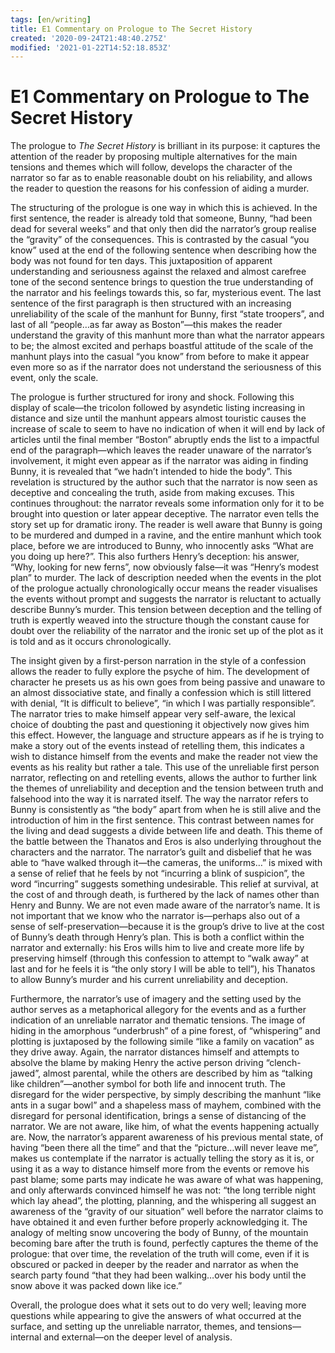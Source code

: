 ```yaml
---
tags: [en/writing]
title: E1 Commentary on Prologue to The Secret History
created: '2020-09-24T21:48:40.275Z'
modified: '2021-01-22T14:52:18.853Z'
---
```


# E1 Commentary on Prologue to The Secret History
The prologue to *The Secret History* is brilliant in its purpose: it captures the attention of the reader by proposing multiple alternatives for the main tensions and themes which will follow, develops the character of the narrator so far as to enable reasonable doubt on his reliability, and allows the reader to question the reasons for his confession of aiding a murder.

The structuring of the prologue is one way in which this is achieved. In the first sentence, the reader is already told that someone, Bunny, “had been dead for several weeks” and that only then did the narrator’s group realise the “gravity” of the consequences. This is contrasted by the casual “you know” used at the end of the following sentence when describing how the body was not found for ten days. This juxtaposition of apparent understanding and seriousness against the relaxed and almost carefree tone of the second sentence brings to question the true understanding of the narrator and his feelings towards this, so far, mysterious event. The last sentence of the first paragraph is then structured with an increasing unreliability of the scale of the manhunt for Bunny, first “state troopers”, and last of all “people…as far away as Boston”—this makes the reader understand the gravity of this manhunt more than what the narrator appears to be; the almost excited and perhaps boastful attitude of the scale of the manhunt plays into the casual “you know” from before to make it appear even more so as if the narrator does not understand the seriousness of this event, only the scale.

The prologue is further structured for irony and shock. Following this display of scale—the tricolon followed by asyndetic listing increasing in distance and size until the manhunt appears almost touristic causes the increase of scale to seem to have no indication of when it will end by lack of articles until the final member “Boston” abruptly ends the list to a impactful end of the paragraph—which leaves the reader unaware of the narrator’s involvement, it might even appear as if the narrator was aiding in finding Bunny, it is revealed that “we hadn’t intended to hide the body”. This revelation is structured by the author such that the narrator is now seen as deceptive and concealing the truth, aside from making excuses. This continues throughout: the narrator reveals some information only for it to be brought into question or later appear deceptive. The narrator even tells the story set up for dramatic irony. The reader is well aware that Bunny is going to be murdered and dumped in a ravine, and the entire manhunt which took place, before we are introduced to Bunny, who innocently asks “What  are you doing up here?”. This also furthers Henry’s deception: his answer, “Why, looking for new ferns”, now obviously false—it was “Henry’s modest plan” to murder. The lack of description needed when the events in the plot of the prologue actually chronologically occur means the reader visualises the events without prompt and suggests the narrator is reluctant to actually describe Bunny’s murder. This tension between deception and the telling of truth is expertly weaved into the structure though the constant cause for doubt over the reliability of the narrator and the ironic set up of the plot as it is told and as it occurs chronologically.

The insight given by a first-person narration in the style of a confession allows the reader to fully explore the psyche of him. The development of character he presets us as his own goes from being passive and unaware to an almost dissociative state, and finally a confession which is still littered with denial, “It is difficult to believe”, “in which I was partially responsible”. The narrator tries to make himself appear very self-aware, the lexical choice of doubting the past and questioning it objectively now gives him this effect. However, the language and structure appears as if he is trying to make a story out of the events instead of retelling them, this indicates a wish to distance himself from the events and make the reader not view the events as his reality but rather a tale. This use of the unreliable first person narrator, reflecting on and retelling events, allows the author to further link the themes of unreliability and deception and the tension between truth and falsehood into the way it is narrated itself. The way the narrator refers to Bunny is consistently as “the body” apart from when he is still alive and the introduction of him in the first sentence. This contrast between names for the living and dead suggests a divide between life and death. This theme of the battle between the Thanatos and Eros is also underlying throughout the characters and the narrator. The narrator’s guilt and disbelief that he was able to “have walked through it—the cameras, the uniforms…” is mixed with a sense of relief that he feels by not “incurring a blink of suspicion”, the word “incurring” suggests something undesirable. This relief at survival, at the cost of and through death, is furthered by the lack of names other than Henry and Bunny. We are not even made aware of the narrator’s name. It is not important that we know who the narrator is—perhaps also out of a sense of self-preservation—because it is the group’s drive to live at the cost of Bunny’s death through Henry’s plan. This is both a conflict within the narrator and externally: his Eros wills him to live and create more life by preserving himself (through this confession to attempt to “walk away” at last and for he feels it is “the only story I will be able to tell”), his Thanatos to allow Bunny’s murder and his current unreliability and deception.

Furthermore, the narrator’s use of imagery and the setting used by the author serves as a metaphorical allegory for the events and as a further indication of an unreliable narrator and thematic tensions. The image of hiding in the amorphous “underbrush” of a pine forest, of “whispering” and plotting is juxtaposed by the following simile “like a family on vacation” as they drive away. Again, the narrator distances himself and attempts to absolve the blame by making Henry the active person driving “clench-jawed”, almost parental, while the others are described by him as “talking like children”—another symbol for both life and innocent truth. The disregard for the wider perspective, by simply describing the manhunt “like ants in a sugar bowl” and a shapeless mass of mayhem, combined with the disregard for personal identification, brings a sense of distancing of the narrator. We are not aware, like him, of what the events happening actually are. Now, the narrator’s apparent awareness of his previous mental state, of having “been there all the time” and that the “picture…will never leave me”, makes us contemplate if the narrator is actually telling the story as it is, or using it as a way to distance himself more from the events or remove his past blame; some parts may indicate he was aware of what was happening, and only afterwards convinced himself he was not: “the long terrible night which lay ahead”, the plotting, planning, and the whispering all suggest an awareness of the “gravity of our situation” well before the narrator claims to have obtained it and even further before properly acknowledging it. The analogy of melting snow uncovering the body of Bunny, of the mountain becoming bare after the truth is found, perfectly captures the theme of the prologue: that over time, the revelation of the truth will come, even if it is obscured or packed in deeper by the reader and narrator as when the search party found “that they had been walking…over his body until the snow above it was packed down like ice.”

Overall, the prologue does what it sets out to do very well; leaving more questions while appearing to give the answers of what occurred at the surface, and setting up the unreliable narrator, themes, and tensions—internal and external—on the deeper level of analysis.
